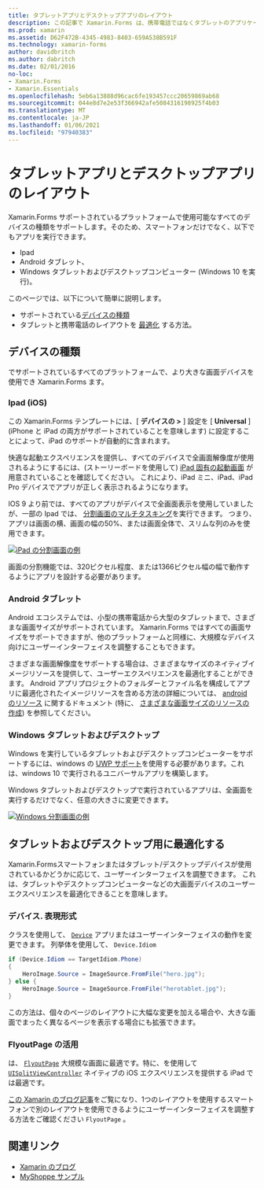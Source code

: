```yaml
---
title: タブレットアプリとデスクトップアプリのレイアウト
description: この記事で Xamarin.Forms は、携帯電話ではなくタブレットのアプリケーションレイアウトを最適化する方法について説明します。
ms.prod: xamarin
ms.assetid: D62F472B-4345-4983-8403-659A538B591F
ms.technology: xamarin-forms
author: davidbritch
ms.author: dabritch
ms.date: 02/01/2016
no-loc:
- Xamarin.Forms
- Xamarin.Essentials
ms.openlocfilehash: 5eb6a13888d96cac6fe193457ccc20659869ab68
ms.sourcegitcommit: 044e8d7e2e53f366942afe5084316198925f4b03
ms.translationtype: MT
ms.contentlocale: ja-JP
ms.lasthandoff: 01/06/2021
ms.locfileid: "97940383"
---
```

# <a name="layout-for-tablet-and-desktop-apps"></a>タブレットアプリとデスクトップアプリのレイアウト

Xamarin.Forms サポートされているプラットフォームで使用可能なすべてのデバイスの種類をサポートします。そのため、スマートフォンだけでなく、以下でもアプリを実行できます。

- Ipad
- Android タブレット、
- Windows タブレットおよびデスクトップコンピューター (Windows 10 を実行)。

このページでは、以下について簡単に説明します。

- サポートされている[デバイスの種類](#device-types)
- タブレットと携帯電話のレイアウトを [最適化](#optimize-for-tablet-and-desktop) する方法。

## <a name="device-types"></a>デバイスの種類

でサポートされているすべてのプラットフォームで、より大きな画面デバイスを使用でき Xamarin.Forms ます。

### <a name="ipads-ios"></a>Ipad (iOS)

この Xamarin.Forms テンプレートには、[ **デバイスの >** ] 設定を [ **Universal** ] (iPhone と iPad の両方がサポートされていることを意味します) に設定することによって、iPad のサポートが自動的に含まれます。

快適な起動エクスペリエンスを提供し、すべてのデバイスで全画面解像度が使用されるようにするには、(ストーリーボードを使用して) [iPad 固有の起動画面](~/ios/app-fundamentals/images-icons/launch-screens.md) が用意されていることを確認してください。 これにより、iPad ミニ、iPad、iPad Pro デバイスでアプリが正しく表示されるようになります。

IOS 9 より前では、すべてのアプリがデバイスで全画面表示を使用していましたが、一部の Ipad では、 [分割画面のマルチタスキング](~/ios/platform/multitasking.md)を実行できます。
つまり、アプリは画面の横、画面の幅の50%、または画面全体で、スリムな列のみを使用できます。

[![iPad の分割画面の例](tablet-images/ipad-sml.png)](tablet-images/ipad.png#lightbox "iPad の分割画面の例")

画面の分割機能では、320ピクセル程度、または1366ピクセル幅の幅で動作するようにアプリを設計する必要があります。

### <a name="android-tablets"></a>Android タブレット

Android エコシステムでは、小型の携帯電話から大型のタブレットまで、さまざまな画面サイズがサポートされています。 Xamarin.Forms ではすべての画面サイズをサポートできますが、他のプラットフォームと同様に、大規模なデバイス向けにユーザーインターフェイスを調整することもできます。

さまざまな画面解像度をサポートする場合は、さまざまなサイズのネイティブイメージリソースを提供して、ユーザーエクスペリエンスを最適化することができます。
Android アプリプロジェクトのフォルダーとファイル名を構成してアプリに最適化されたイメージリソースを含める方法の詳細については、 [android のリソース](~/android/app-fundamentals/resources-in-android/index.md) に関するドキュメント (特に、 [さまざまな画面サイズのリソースの作成](~/android/app-fundamentals/resources-in-android/resources-for-varying-screens.md)) を参照してください。

### <a name="windows-tablets-and-desktops"></a>Windows タブレットおよびデスクトップ

Windows を実行しているタブレットおよびデスクトップコンピューターをサポートするには、windows の [UWP サポート](~/xamarin-forms/platform/windows/installation/index.md)を使用する必要があります。これは、windows 10 で実行されるユニバーサルアプリを構築します。

Windows タブレットおよびデスクトップで実行されているアプリは、全画面を実行するだけでなく、任意の大きさに変更できます。

[![Windows 分割画面の例](tablet-images/splitscreen-sml.png)](tablet-images/splitscreen.png#lightbox "Windows 分割画面の例")

## <a name="optimize-for-tablet-and-desktop"></a>タブレットおよびデスクトップ用に最適化する

Xamarin.Formsスマートフォンまたはタブレット/デスクトップデバイスが使用されているかどうかに応じて、ユーザーインターフェイスを調整できます。 これは、タブレットやデスクトップコンピューターなどの大画面デバイスのユーザーエクスペリエンスを最適化できることを意味します。

### <a name="deviceidiom"></a>デバイス. 表現形式

クラスを使用して、 [`Device`](~/xamarin-forms/platform/device.md) アプリまたはユーザーインターフェイスの動作を変更できます。 列挙体を使用して、 `Device.Idiom`

```csharp
if (Device.Idiom == TargetIdiom.Phone)
{
    HeroImage.Source = ImageSource.FromFile("hero.jpg");
} else {
    HeroImage.Source = ImageSource.FromFile("herotablet.jpg");
}
```

この方法は、個々のページのレイアウトに大幅な変更を加える場合や、大きな画面でまったく異なるページを表示する場合にも拡張できます。

### <a name="leverage-flyoutpage"></a>FlyoutPage の活用

は、 [`FlyoutPage`](xref:Xamarin.Forms.FlyoutPage) 大規模な画面に最適です。特に、を使用して [`UISplitViewController`](xref:UIKit.UISplitViewController) ネイティブの iOS エクスペリエンスを提供する iPad では最適です。

[この Xamarin のブログ記事](https://devblogs.microsoft.com/xamarin/bringing-xamarin-forms-apps-to-tablets/)をご覧になり、1つのレイアウトを使用するスマートフォンで別のレイアウトを使用できるようにユーザーインターフェイスを調整する方法をご確認ください `FlyoutPage` 。

## <a name="related-links"></a>関連リンク

- [Xamarin のブログ](https://devblogs.microsoft.com/xamarin/bringing-xamarin-forms-apps-to-tablets/)
- [MyShoppe サンプル](https://github.com/jamesmontemagno/myshoppe)
